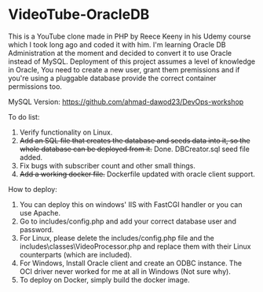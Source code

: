 # VideoTube-OracleDB
This is a YouTube clone made in PHP by Reece Keeny in his Udemy course which I took long ago and coded it with him. I'm learning Oracle DB Administration at the moment and decided to convert it to use Oracle instead of MySQL.
Deployment of this project assumes a level of knowledge in Oracle, You need to create a new user, grant them premissions and if you're using a pluggable database provide the correct container permissions too.

MySQL Version: https://github.com/ahmad-dawod23/DevOps-workshop

To do list:
1) Verify functionality on Linux.
2) ~~Add an SQL file that creates the database and seeds data into it, so the whole database can be deployed from it.~~ Done. DBCreator.sql seed file added.
3) Fix bugs with subscriber count and other small things.
4) ~~Add a working docker file.~~ Dockerfile updated with oracle client support.


How to deploy:
1) You can deploy this on windows' IIS with FastCGI handler or you can use Apache.
2) Go to includes/config.php and add your correct database user and password.
3) For Linux, please delete the includes/config.php file and the includes\classes\VideoProcessor.php and replace them with their Linux counterparts (which are included).
4) For Windows, Install Oracle client and create an ODBC instance. The OCI driver never worked for me at all in Windows (Not sure why).
5) To deploy on Docker, simply build the docker image.
